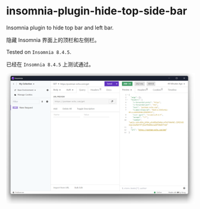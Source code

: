 # insomnia-plugin-hide-top-side-bar

Insomnia plugin to hide top bar and left bar.

隐藏 Insomnia 界面上的顶栏和左侧栏。

Tested on `Insomnia 8.4.5`.

已经在 `Insomnia 8.4.5` 上测试通过。

![test.png](test.png)
